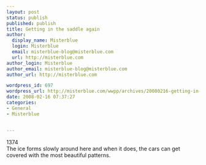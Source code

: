 ```yaml
---
layout: post
status: publish
published: publish
title: Getting in the saddle again
author:
  display_name: Misterblue
  login: Misterblue
  email: misterblue-blog@misterblue.com
  url: http://misterblue.com
author_login: Misterblue
author_email: misterblue-blog@misterblue.com
author_url: http://misterblue.com

wordpress_id: 697
wordpress_url: http://misterblue.com/wwpp/archives/20080216-getting-in-the-saddle-again
date: 2008-02-16 07:37:27
categories:
- General
- Misterblue


---
```

<div class="g2image_float_left"><wpg2>1374</wpg2></div>The ice forms slowly around here and when it does, the cars can get covered with the most beautiful patterns.
